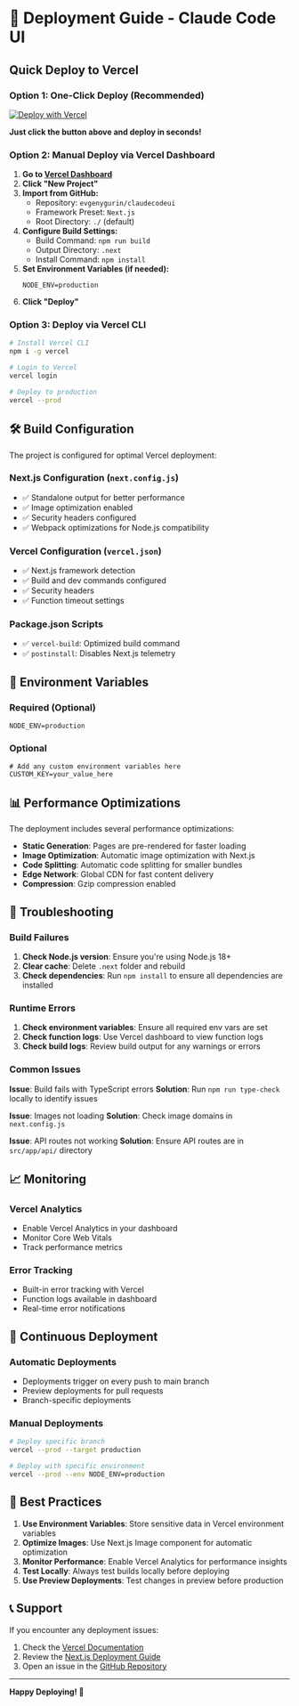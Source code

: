 # 🚀 Deployment Guide - Claude Code UI

## Quick Deploy to Vercel

### Option 1: One-Click Deploy (Recommended)

[![Deploy with Vercel](https://vercel.com/button)](https://vercel.com/new/clone?repository-url=https://github.com/evgenygurin/claudecodeui&project-name=claude-code-ui&repository-name=claudecodeui)

**Just click the button above and deploy in seconds!**

### Option 2: Manual Deploy via Vercel Dashboard

1. **Go to [Vercel Dashboard](https://vercel.com/dashboard)**
2. **Click "New Project"**
3. **Import from GitHub:**
   - Repository: `evgenygurin/claudecodeui`
   - Framework Preset: `Next.js`
   - Root Directory: `./` (default)
4. **Configure Build Settings:**
   - Build Command: `npm run build`
   - Output Directory: `.next`
   - Install Command: `npm install`
5. **Set Environment Variables (if needed):**
   ```
   NODE_ENV=production
   ```
6. **Click "Deploy"**

### Option 3: Deploy via Vercel CLI

```bash
# Install Vercel CLI
npm i -g vercel

# Login to Vercel
vercel login

# Deploy to production
vercel --prod
```

## 🛠️ Build Configuration

The project is configured for optimal Vercel deployment:

### Next.js Configuration (`next.config.js`)
- ✅ Standalone output for better performance
- ✅ Image optimization enabled
- ✅ Security headers configured
- ✅ Webpack optimizations for Node.js compatibility

### Vercel Configuration (`vercel.json`)
- ✅ Next.js framework detection
- ✅ Build and dev commands configured
- ✅ Security headers
- ✅ Function timeout settings

### Package.json Scripts
- ✅ `vercel-build`: Optimized build command
- ✅ `postinstall`: Disables Next.js telemetry

## 🔧 Environment Variables

### Required (Optional)
```env
NODE_ENV=production
```

### Optional
```env
# Add any custom environment variables here
CUSTOM_KEY=your_value_here
```

## 📊 Performance Optimizations

The deployment includes several performance optimizations:

- **Static Generation**: Pages are pre-rendered for faster loading
- **Image Optimization**: Automatic image optimization with Next.js
- **Code Splitting**: Automatic code splitting for smaller bundles
- **Edge Network**: Global CDN for fast content delivery
- **Compression**: Gzip compression enabled

## 🚨 Troubleshooting

### Build Failures

1. **Check Node.js version**: Ensure you're using Node.js 18+
2. **Clear cache**: Delete `.next` folder and rebuild
3. **Check dependencies**: Run `npm install` to ensure all dependencies are installed

### Runtime Errors

1. **Check environment variables**: Ensure all required env vars are set
2. **Check function logs**: Use Vercel dashboard to view function logs
3. **Check build logs**: Review build output for any warnings or errors

### Common Issues

**Issue**: Build fails with TypeScript errors
**Solution**: Run `npm run type-check` locally to identify issues

**Issue**: Images not loading
**Solution**: Check image domains in `next.config.js`

**Issue**: API routes not working
**Solution**: Ensure API routes are in `src/app/api/` directory

## 📈 Monitoring

### Vercel Analytics
- Enable Vercel Analytics in your dashboard
- Monitor Core Web Vitals
- Track performance metrics

### Error Tracking
- Built-in error tracking with Vercel
- Function logs available in dashboard
- Real-time error notifications

## 🔄 Continuous Deployment

### Automatic Deployments
- Deployments trigger on every push to main branch
- Preview deployments for pull requests
- Branch-specific deployments

### Manual Deployments
```bash
# Deploy specific branch
vercel --prod --target production

# Deploy with specific environment
vercel --prod --env NODE_ENV=production
```

## 🎯 Best Practices

1. **Use Environment Variables**: Store sensitive data in Vercel environment variables
2. **Optimize Images**: Use Next.js Image component for automatic optimization
3. **Monitor Performance**: Enable Vercel Analytics for performance insights
4. **Test Locally**: Always test builds locally before deploying
5. **Use Preview Deployments**: Test changes in preview before production

## 📞 Support

If you encounter any deployment issues:

1. Check the [Vercel Documentation](https://vercel.com/docs)
2. Review the [Next.js Deployment Guide](https://nextjs.org/docs/deployment)
3. Open an issue in the [GitHub Repository](https://github.com/evgenygurin/claudecodeui)

---

**Happy Deploying! 🚀**
